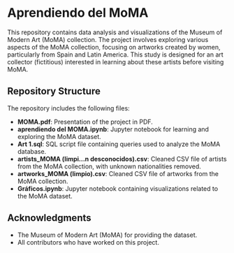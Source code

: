  <h1>Aprendiendo del MoMA</h1>
    <p>This repository contains data analysis and visualizations of the Museum of Modern Art (MoMA) collection. The project involves exploring various aspects of the MoMA collection, focusing on artworks created by women, particularly from Spain and Latin America. This study is designed for an art collector (fictitious) interested in learning about these artists before visiting MoMA.</p>

<h2>Repository Structure</h2>
    <p>The repository includes the following files:</p>
    <ul>
      <li><strong>MOMA.pdf</strong>: Presentation of the project in PDF.</li>  
      <li><strong>aprendiendo del MOMA.ipynb</strong>: Jupyter notebook for learning and exploring the MoMA dataset.</li>
      <li><strong>Art 1.sql</strong>: SQL script file containing queries used to analyze the MoMA database.</li>
      <li><strong>artists_MOMA (limpi...n desconocidos).csv</strong>: Cleaned CSV file of artists from the MoMA collection, with unknown nationalities removed.</li>
      <li><strong>artworks_MOMA (limpio).csv</strong>: Cleaned CSV file of artworks from the MoMA collection.</li>
      <li><strong>Gráficos.ipynb</strong>: Jupyter notebook containing visualizations related to the MoMA dataset.</li>
    </ul>

<h2>Acknowledgments</h2>
    <ul>
        <li>The Museum of Modern Art (MoMA) for providing the dataset.</li>
        <li>All contributors who have worked on this project.</li>
    </ul>
